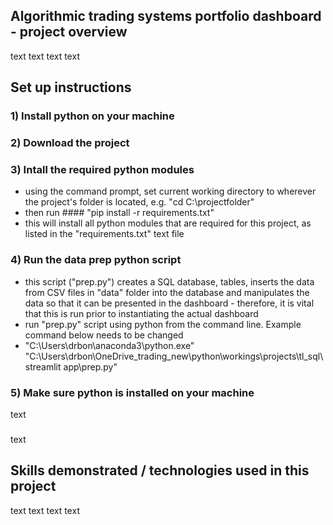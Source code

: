 ## Algorithmic trading systems portfolio dashboard - project overview
text
text
text
text

## Set up instructions
### 1) Install python on your machine
### 2) Download the project
### 3) Intall the required python modules
- using the command prompt, set current working directory to wherever the project's folder is located, e.g. "cd C:\projectfolder"
- then run #### "pip install -r requirements.txt"
- this will install all python modules that are required for this project, as listed in the "requirements.txt" text file
### 4) Run the data prep python script
- this script ("prep.py") creates a SQL database, tables, inserts the data from CSV files in "data" folder into the database and manipulates the data so that it can be presented in the dashboard - therefore, it is vital that this is run prior to instantiating the actual dashboard
- run "prep.py" script using python from the command line. Example command below needs to be changed  
- "C:\Users\drbon\anaconda3\python.exe" "C:\Users\drbon\OneDrive\_trading_new\python\workings\projects\tl_sql\streamlit app\prep.py"
### 5) Make sure python is installed on your machine
text
###
text

## Skills demonstrated / technologies used in this project
text
text
text
text
